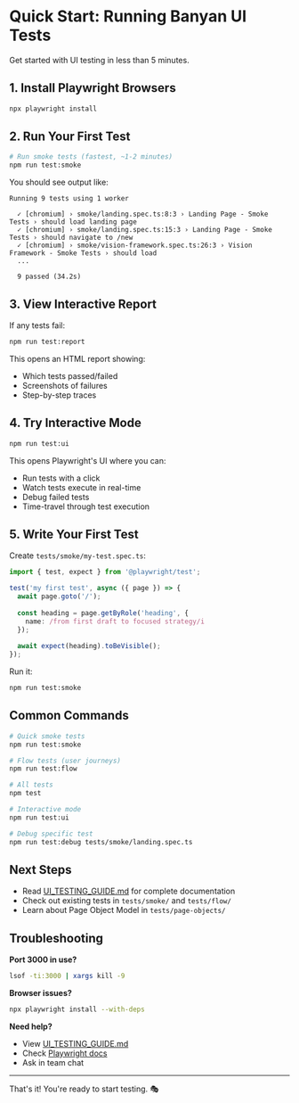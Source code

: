 # Quick Start: Running Banyan UI Tests

Get started with UI testing in less than 5 minutes.

## 1. Install Playwright Browsers

```bash
npx playwright install
```

## 2. Run Your First Test

```bash
# Run smoke tests (fastest, ~1-2 minutes)
npm run test:smoke
```

You should see output like:

```
Running 9 tests using 1 worker

  ✓ [chromium] › smoke/landing.spec.ts:8:3 › Landing Page - Smoke Tests › should load landing page
  ✓ [chromium] › smoke/landing.spec.ts:15:3 › Landing Page - Smoke Tests › should navigate to /new
  ✓ [chromium] › smoke/vision-framework.spec.ts:26:3 › Vision Framework - Smoke Tests › should load
  ...

  9 passed (34.2s)
```

## 3. View Interactive Report

If any tests fail:

```bash
npm run test:report
```

This opens an HTML report showing:
- Which tests passed/failed
- Screenshots of failures
- Step-by-step traces

## 4. Try Interactive Mode

```bash
npm run test:ui
```

This opens Playwright's UI where you can:
- Run tests with a click
- Watch tests execute in real-time
- Debug failed tests
- Time-travel through test execution

## 5. Write Your First Test

Create `tests/smoke/my-test.spec.ts`:

```typescript
import { test, expect } from '@playwright/test';

test('my first test', async ({ page }) => {
  await page.goto('/');
  
  const heading = page.getByRole('heading', { 
    name: /from first draft to focused strategy/i 
  });
  
  await expect(heading).toBeVisible();
});
```

Run it:

```bash
npm run test:smoke
```

## Common Commands

```bash
# Quick smoke tests
npm run test:smoke

# Flow tests (user journeys)
npm run test:flow

# All tests
npm test

# Interactive mode
npm run test:ui

# Debug specific test
npm run test:debug tests/smoke/landing.spec.ts
```

## Next Steps

- Read [UI_TESTING_GUIDE.md](./UI_TESTING_GUIDE.md) for complete documentation
- Check out existing tests in `tests/smoke/` and `tests/flow/`
- Learn about Page Object Model in `tests/page-objects/`

## Troubleshooting

**Port 3000 in use?**
```bash
lsof -ti:3000 | xargs kill -9
```

**Browser issues?**
```bash
npx playwright install --with-deps
```

**Need help?**
- View [UI_TESTING_GUIDE.md](./UI_TESTING_GUIDE.md)
- Check [Playwright docs](https://playwright.dev)
- Ask in team chat

---

That's it! You're ready to start testing. 🎭


